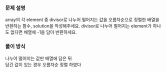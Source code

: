 ### 문제 설명
array의 각 element 중 divisor로 나누어 떨어지는 값을 오름차순으로 정렬한 배열을 반환하는 함수, solution을 작성해주세요.
divisor로 나누어 떨어지는 element가 하나도 없다면 배열에 -1을 담아 반환하세요.

### 풀이 방식
나누어 떨어지는 값만 배열에 담은 뒤  
담긴 값이 있는 경우 오름차순 정렬 하였다
